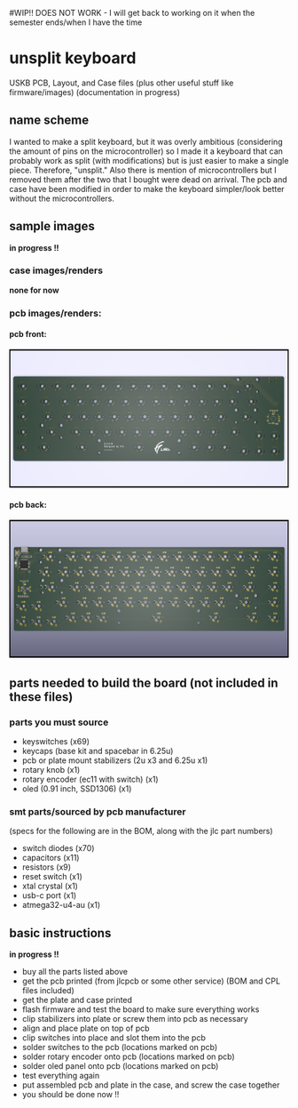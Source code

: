 #WIP!! DOES NOT WORK - I will get back to working on it when the semester ends/when I have the time

# unsplit keyboard
USKB PCB, Layout, and Case files (plus other useful stuff like firmware/images)
(documentation in progress)

## name scheme
I wanted to make a split keyboard, but it was overly ambitious (considering the amount of pins on the microcontroller) so I made it a keyboard that can probably work as split (with modifications) but is just easier to make a single piece. Therefore, "unsplit." Also there is mention of microcontrollers but I removed them after the two that I bought were dead on arrival. The pcb and case have been modified in order to make the keyboard simpler/look better without the microcontrollers.

## sample images
**in progress !!**

### case images/renders
**none for now**

### pcb images/renders:
#### pcb front:
![pcb front](https://github.com/feynmantf/unsplit-keyboard/blob/main/final/images/uskb%20front.png)
#### pcb back:
![pcb back](https://github.com/feynmantf/unsplit-keyboard/blob/main/final/images/uskb%20back.png)

## parts needed to build the board (not included in these files)
### parts you must source
- keyswitches (x69)
- keycaps (base kit and spacebar in 6.25u)
- pcb or plate mount stabilizers (2u x3 and 6.25u x1)
- rotary knob (x1)
- rotary encoder (ec11 with switch) (x1)
- oled (0.91 inch, SSD1306) (x1)
### smt parts/sourced by pcb manufacturer
(specs for the following are in the BOM, along with the jlc part numbers)
- switch diodes (x70)
- capacitors (x11)
- resistors (x9)
- reset switch (x1)
- xtal crystal (x1)
- usb-c port (x1)
- atmega32-u4-au (x1)

## basic instructions
**in progress !!**
- buy all the parts listed above
- get the pcb printed (from jlcpcb or some other service) (BOM and CPL files included)
- get the plate and case printed
- flash firmware and test the board to make sure everything works
- clip stabilizers into plate or screw them into pcb as necessary
- align and place plate on top of pcb
- clip switches into place and slot them into the pcb
- solder switches to the pcb (locations marked on pcb)
- solder rotary encoder onto pcb (locations marked on pcb)
- solder oled panel onto pcb (locations marked on pcb)
- test everything again
- put assembled pcb and plate in the case, and screw the case together
- you should be done now !!
